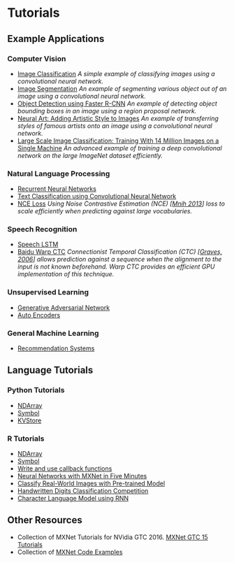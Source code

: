 # Tutorials

## Example Applications

### Computer Vision

- [Image Classification](http://mxnet.io/tutorials/computer_vision/image_classification.html) 
*A simple example of classifying images using a convolutional neural network.*
- [Image Segmentation](http://mxnet.io/tutorials/computer_vision/segmentation.html)
*An example of segmenting various object out of an image using a convolutional neural network.*
- [Object Detection using Faster R-CNN](http://mxnet.io/tutorials/computer_vision/detection.html)
*An example of detecting object bounding boxes in an image using a region proposal network.*
- [Neural Art: Adding Artistic Style to Images](http://mxnet.io/tutorials/computer_vision/neural_art.html)
*An example of transferring styles of famous artists onto an image using a convolutional neural network.*
- [Large Scale Image Classification: Training With 14 Million Images on a Single Machine](http://mxnet.io/tutorials/computer_vision/imagenet_full.html)
*An advanced example of training a deep convolutional network on the large ImageNet dataset efficiently.*

### Natural Language Processing

- [Recurrent Neural Networks](http://mxnet.io/tutorials/nlp/rnn.html)
- [Text Classification using Convolutional Neural Network](http://mxnet.io/tutorials/nlp/cnn.html)
- [NCE Loss](http://mxnet.io/tutorials/nlp/nce_loss.html) 
*Using Noise Contrastive Estimation (NCE) \[[Mnih 2013](http://papers.nips.cc/paper/5165-learning-word-embeddings-efficiently-with-noise-contrastive-estimation.pdf)\] loss to scale efficiently when predicting against large vocabularies.*

### Speech Recognition

- [Speech LSTM](http://mxnet.io/tutorials/speech_recognition/speech_lstm.html)
- [Baidu Warp CTC](http://mxnet.io/tutorials/speech_recognition/baidu_warp_ctc.html)
*Connectionist Temporal Classification (CTC) \[[Graves, 2006](http://www.cs.toronto.edu/~graves/icml_2006.pdf)\] allows prediction against a sequence when the alignment to the input is not known beforehand.  Warp CTC provides an efficient GPU implementation of this technique.*

### Unsupervised Learning

- [Generative Adversarial Network](http://mxnet.io/tutorials/unsupervised_learning/gan.html)
- [Auto Encoders](http://mxnet.io/tutorials/unsupervised_learning/auto_encoders.html)

### General Machine Learning

- [Recommendation Systems](http://mxnet.io/tutorials/general_ml/recommendation_systems.html)

## Language Tutorials 

### Python Tutorials
- [NDArray](http://mxnet.io/tutorials/python/ndarray.html)
- [Symbol](http://mxnet.io/tutorials/python/symbol.html)
- [KVStore](http://mxnet.io/tutorials/python/kvstore.html)

### R Tutorials
- [NDArray](http://mxnet.io/tutorials/r/ndarray.html)
- [Symbol](http://mxnet.io/tutorials/r/symbol.html)
- [Write and use callback functions](http://mxnet.io/tutorials/r/CallbackFunctionTutorial.html)
- [Neural Networks with MXNet in Five Minutes](http://mxnet.io/tutorials/r/fiveMinutesNeuralNetwork.html)
- [Classify Real-World Images with Pre-trained Model](http://mxnet.io/tutorials/r/classifyRealImageWithPretrainedModel.html)
- [Handwritten Digits Classification Competition](http://mxnet.io/tutorials/r/mnistCompetition.html)
- [Character Language Model using RNN](http://mxnet.io/tutorials/r/charRnnModel.html)

## Other Resources
- Collection of MXNet Tutorials for NVidia GTC 2016. [MXNet GTC 15 Tutorials](https://github.com/dmlc/mxnet-gtc-tutorial)
- Collection of [MXNet Code Examples](https://github.com/dmlc/mxnet/tree/master/example)
